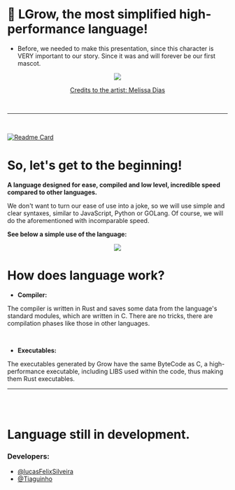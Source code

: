 # 🐹 LGrow, the most simplified high-performance language!

- Before, we needed to make this presentation, since this character is VERY important to our story. Since it was and will forever be our first mascot.

<div align="center">
  <img src="https://imgur.com/LDUrbQb.png">
  
  <a href="https://www.instagram.com/merly_.murakami/">Credits to the artist: Melissa Dias</a>
</div>

<br>
<hr>
<br>

[![Readme Card](https://github-readme-stats.vercel.app/api/pin/?username=LGrow&repo=LGrow&show_icons=true&theme=transparent&border_color=ccc40&show_owner=true&icon_color=6F34ad&text_color=cccccc)](https://github.com/LGrow/LGrow)

# So, let's get to the beginning!

**A language designed for ease, compiled and low level, incredible speed compared to other languages.**

We don't want to turn our ease of use into a joke, so we will use simple and clear syntaxes, similar to JavaScript, Python or GOLang. Of course, we will do the aforementioned with incomparable speed.

**See below a simple use of the language:**
<div align="center">
  <img src="https://imgur.com/8NUb41c.png">
</div>

# How does language work?
- **Compiler:** 

The compiler is written in Rust and saves some data from the language's standard modules, which are written in C. There are no tricks, there are compilation phases like those in other languages.

<br>

- **Executables:** 

The executables generated by Grow have the same ByteCode as C, a high-performance executable, including LIBS used within the code, thus making them Rust executables.


<hr>

<br>
<br>

# Language still in development.
### Developers:
- [@lucasFelixSilveira](https://github.com/lucasFelixSilveira)
- [@Tiaguinho](https://github.com/coffee-is-power)
